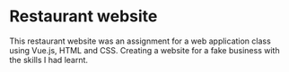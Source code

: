 # Restaurant website
 This restaurant website was an assignment for a web application class using Vue.js, HTML and CSS. Creating a website for a fake business with the skills I had learnt.
